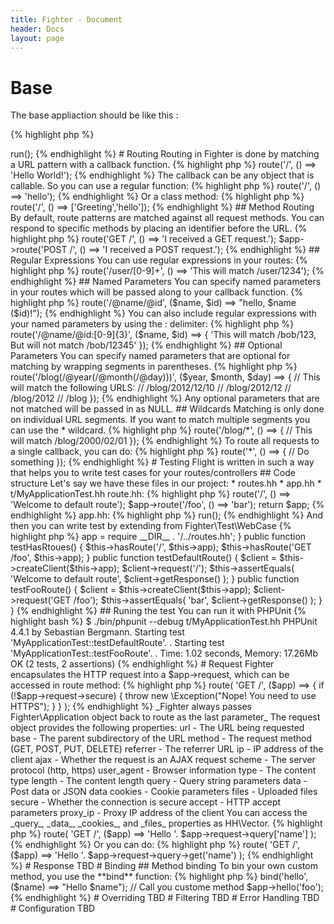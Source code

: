 ```yaml
---
title: Fighter - Document
header: Docs
layout: page
---
```



# Base
The base appliaction should be like this :

{% highlight php %}
<?hh
require __DIR__ . '/vendor/autoload.php';

$app = new Fighter\Application();

$app->run();

{% endhighlight %}


# Routing
Routing in Fighter is done by matching a URL pattern with a callback function.

{% highlight php %}
<?hh
$app->route('/', () ==> 'Hello World!');
{% endhighlight %}

The callback can be any object that is callable. So you can use a regular function:
{% highlight php %}
<?hh
function hello() {
    return 'Hello World!';
}
$app->route('/', () ==> 'hello');
{% endhighlight %}

Or a class method:
{% highlight php %}
<?hh
class Greeting {
    public static function hello() {
        return 'hello world!';
    }
}
$app->route('/', () ==> ['Greeting','hello']);
{% endhighlight %}


## Method Routing

By default, route patterns are matched against all request methods. You can respond to specific methods by placing an identifier before the URL.

{% highlight php %}
<?hh
$app->route('GET /', () ==> 'I received a GET request.');
$app->route('POST /', () ==> 'I received a POST request.');
{% endhighlight %}


## Regular Expressions
You can use regular expressions in your routes:

{% highlight php %}
<?hh
$app->route('/user/[0-9]+', () ==> 'This will match /user/1234');
{% endhighlight %}


## Named Parameters
You can specify named parameters in your routes which will be passed along to your callback function.

{% highlight php %}
<?hh
$app->route('/@name/@id', ($name, $id) ==> "hello, $name ($id)!");
{% endhighlight %}


You can also include regular expressions with your named parameters by using the : delimiter:

{% highlight php %}
<?hh
$app->route('/@name/@id:[0-9]{3}', ($name, $id) ==> {
    'This will match /bob/123, But will not match /bob/12345'
});

{% endhighlight %}


## Optional Parameters
You can specify named parameters that are optional for matching by wrapping segments in parentheses.

{% highlight php %}
<?hh
$app->route('/blog(/@year(/@month(/@day)))', ($year, $month, $day) ==> {
    // This will match the following URLS:
    // /blog/2012/12/10
    // /blog/2012/12
    // /blog/2012
    // /blog
});
{% endhighlight %}

Any optional parameters that are not matched will be passed in as NULL.


## Wildcards
Matching is only done on individual URL segments. If you want to match multiple segments you can use the * wildcard.

{% highlight php %}
<?hh
$app->route('/blog/*', () ==> {
    // This will match /blog/2000/02/01
});
{% endhighlight %}

To route all requests to a single callback, you can do:

{% highlight php %}
<?hh
$app->route('*', () ==> {
    // Do something
});
{% endhighlight %}


# Testing
Flight is written in such a way that helps you to write test cases for your routes/controllers

## Code structure
Let's say we have these files in our project:

* routes.hh
* app.hh
* t/MyApplicationTest.hh

route.hh:
{% highlight php %}
<?hh //partial
require __DIR__ . '/vendor/autoload.php';

$app = new Fighter\Application();
$app->route('/', () ==> 'Welcome to default route');
$app->route('/foo', () ==> 'bar');

return $app;
{% endhighlight %}

app.hh:
{% highlight php %}
<?hh //partial
$app = require __DIR__ . '/routes.hh';
$app->run();
{% endhighlight %}

And then you can write test by extending from Fighter\Test\WebCase
{% highlight php %}
<?hh //partial
class MyApplicationTest extends \Fighter\Test\WebCase {
    public function setUp() {
        $this->app = require __DIR__ . '/../routes.hh';
    }

    public function testHasRtoues() {
        $this->hasRoute('/', $this->app);
        $this->hasRoute('GET /foo', $this->app);
    }

    public function testDefaultRoute() {
        $client = $this->createClient($this->app);
        $client->request('/');

        $this->assertEquals(
            'Welcome to default route',
            $client->getResponse()
        );
    }

    public function testFooRoute() {
        $client = $this->createClient($this->app);
        $client->request('GET /foo');

        $this->assertEquals(
            'bar',
            $client->getResponse()
        );
    }
}
{% endhighlight %}

## Runing the test
You can run it with PHPUnit
{% highlight bash %}
$ ./bin/phpunit --debug t/MyApplicationTest.hh
PHPUnit 4.4.1 by Sebastian Bergmann.

Starting test 'MyApplicationTest::testDefaultRoute'.
.
Starting test 'MyApplicationTest::testFooRoute'.
.

Time: 1.02 seconds, Memory: 17.26Mb

OK (2 tests, 2 assertions)
{% endhighlight %}


# Request

Fighter encapsulates the HTTP request into a $app->request, which can be accessed in route method:

{% highlight php %}
<?hh
$app->route(
    'GET /',
    ($app) ==> {
        if (!$app->request->secure) {
            throw new \Exception("Nope! You need to use HTTPS");
        }
    }
);
{% endhighlight %}

_Fighter always passes Fighter\Application object back to route as the last parameter_

The request object provides the following properties:

    url - The URL being requested
    base - The parent subdirectory of the URL
    method - The request method (GET, POST, PUT, DELETE)
    referrer - The referrer URL
    ip - IP address of the client
    ajax - Whether the request is an AJAX request
    scheme - The server protocol (http, https)
    user_agent - Browser information
    type - The content type
    length - The content length
    query - Query string parameters
    data - Post data or JSON data
    cookies - Cookie parameters
    files - Uploaded files
    secure - Whether the connection is secure
    accept - HTTP accept parameters
    proxy_ip - Proxy IP address of the client

You can access the _query_, _data_, _cookies_, and _files_ properties as HH\Vector.

{% highlight php %}
<?hh
$app->route(
    'GET /',
    ($app) ==> 'Hello '. $app->request->query['name']
);
{% endhighlight %}

Or you can do:

{% highlight php %}
<?hh
$app->route(
    'GET /',
    ($app) ==> 'Hello '. $app->request->query->get('name')
);
{% endhighlight %}


# Response

TBD


# Binding

## Method binding

To bin your own custom method, you use the **bind** function:

{% highlight php %}
<?hh
// Bind you custom method
$app->bind('hello', ($name) ==> "Hello $name");

// Call you custome method
$app->hello('foo');
{% endhighlight %}


# Overriding

TBD

# Filtering

TBD

# Error Handling

TBD

# Configuration

TBD


<script>
$('#main_content').toc();
</script>

